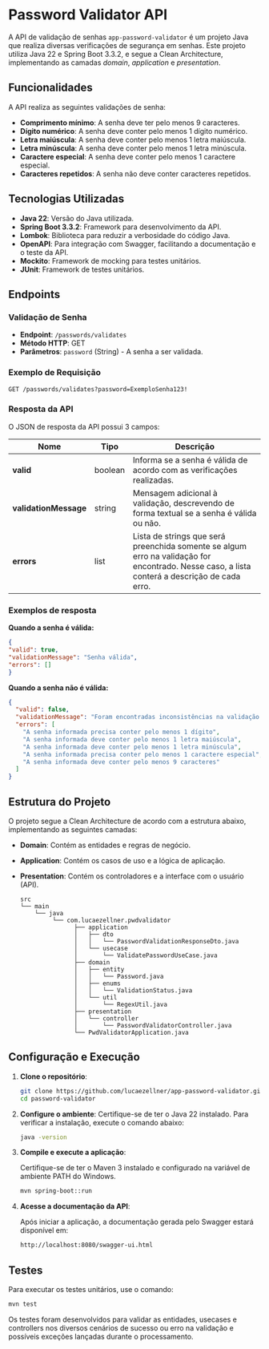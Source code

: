 # Password Validator API

A API de validação de senhas `app-password-validator` é um projeto Java que realiza diversas verificações de segurança em senhas.
Este projeto utiliza Java 22 e Spring Boot 3.3.2, e segue a Clean Architecture, implementando as camadas *domain*, *application* e *presentation*.

## Funcionalidades

A API realiza as seguintes validações de senha:

- **Comprimento mínimo**: A senha deve ter pelo menos 9 caracteres.
- **Dígito numérico**: A senha deve conter pelo menos 1 dígito numérico.
- **Letra maiúscula**: A senha deve conter pelo menos 1 letra maiúscula.
- **Letra minúscula**: A senha deve conter pelo menos 1 letra minúscula.
- **Caractere especial**: A senha deve conter pelo menos 1 caractere especial.
- **Caracteres repetidos**: A senha não deve conter caracteres repetidos.

## Tecnologias Utilizadas

- **Java 22**: Versão do Java utilizada.
- **Spring Boot 3.3.2**: Framework para desenvolvimento da API.
- **Lombok**: Biblioteca para reduzir a verbosidade do código Java.
- **OpenAPI**: Para integração com Swagger, facilitando a documentação e o teste da API.
- **Mockito**: Framework de mocking para testes unitários.
- **JUnit**: Framework de testes unitários.

## Endpoints

### Validação de Senha

- **Endpoint**: `/passwords/validates`
- **Método HTTP**: GET
- **Parâmetros**: `password` (String) - A senha a ser validada.

### Exemplo de Requisição

```http
GET /passwords/validates?password=ExemploSenha123!
```

### Resposta da API

O JSON de resposta da API possui 3 campos:

| Nome                  | Tipo    | Descrição                                                                                                                                     |
|-----------------------|---------|-----------------------------------------------------------------------------------------------------------------------------------------------|
| **valid**             | boolean | Informa se a senha é válida de acordo com as verificações realizadas.                                                                         |
| **validationMessage** | string  | Mensagem adicional à validação, descrevendo de forma textual se a senha é válida ou não.                                                      |
| **errors**            | list    | Lista de strings que será preenchida somente se algum erro na validação for encontrado. Nesse caso, a lista conterá a descrição de cada erro. |


### Exemplos de resposta

**Quando a senha é válida:**

```json
{
"valid": true,
"validationMessage": "Senha válida",
"errors": []
}
```

**Quando a senha não é válida:**
```json
{
  "valid": false,
  "validationMessage": "Foram encontradas inconsistências na validação da senha",
  "errors": [
    "A senha informada precisa conter pelo menos 1 dígito",
    "A senha informada deve conter pelo menos 1 letra maiúscula",
    "A senha informada deve conter pelo menos 1 letra minúscula",
    "A senha informada precisa conter pelo menos 1 caractere especial",
    "A senha informada deve conter pelo menos 9 caracteres"
  ]
}
```

## Estrutura do Projeto

O projeto segue a Clean Architecture de acordo com a estrutura abaixo, implementando as seguintes camadas:

- **Domain**: Contém as entidades e regras de negócio.
- **Application**: Contém os casos de uso e a lógica de aplicação.
- **Presentation**: Contém os controladores e a interface com o usuário (API).

   ```plaintext
   src
   └── main
       └── java
            └── com.lucaezellner.pwdvalidator
                  ├── application
                  │   ├── dto
                  │   │   └── PasswordValidationResponseDto.java
                  │   └── usecase
                  │       └── ValidatePasswordUseCase.java
                  ├── domain
                  │   ├── entity
                  │   │   └── Password.java
                  │   ├── enums
                  │   │   └── ValidationStatus.java
                  │   └── util
                  │       └── RegexUtil.java
                  ├── presentation
                  │   └── controller
                  │       └── PasswordValidatorController.java
                  └── PwdValidatorApplication.java
   ```

## Configuração e Execução

1. **Clone o repositório**:

    ```bash
    git clone https://github.com/lucaezellner/app-password-validator.git
    cd password-validator
    ```

2. **Configure o ambiente**:
   Certifique-se de ter o Java 22 instalado. Para verificar a instalação, execute o comando abaixo:

   ```bash
   java -version
   ```

3. **Compile e execute a aplicação**:

   Certifique-se de ter o Maven 3 instalado e configurado na variável de ambiente PATH do Windows.

    ```bash
    mvn spring-boot::run
    ```

4. **Acesse a documentação da API**:

   Após iniciar a aplicação, a documentação gerada pelo Swagger estará disponível em:

    ```bash
    http://localhost:8080/swagger-ui.html
    ```

## Testes

Para executar os testes unitários, use o comando:

```bash
mvn test
```

Os testes foram desenvolvidos para validar as entidades, usecases e controllers nos diversos cenários de
sucesso ou erro na validação e possíveis exceções lançadas durante o processamento.